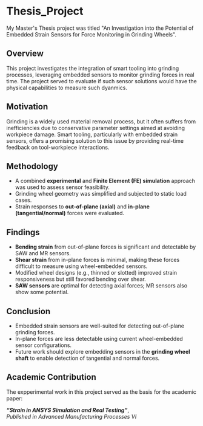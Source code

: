 # Thesis_Project
My Master's Thesis project was titled "An Investigation into the Potential of Embedded Strain Sensors for Force Monitoring in Grinding Wheels".  

## Overview

This project investigates the integration of smart tooling into grinding processes, leveraging embedded sensors to monitor grinding forces in real time. The project served to evaluate if such sensor solutions would have the physical capabilities to measure such dyanmics.

## Motivation

Grinding is a widely used material removal process, but it often suffers from inefficiencies due to conservative parameter settings aimed at avoiding workpiece damage. Smart tooling, particularly with embedded strain sensors, offers a promising solution to this issue by providing real-time feedback on tool-workpiece interactions.

## Methodology

- A combined **experimental** and **Finite Element (FE) simulation** approach was used to assess sensor feasibility.
- Grinding wheel geometry was simplified and subjected to static load cases.
- Strain responses to **out-of-plane (axial)** and **in-plane (tangential/normal)** forces were evaluated.

## Findings

- **Bending strain** from out-of-plane forces is significant and detectable by SAW and MR sensors.
- **Shear strain** from in-plane forces is minimal, making these forces difficult to measure using wheel-embedded sensors.
- Modified wheel designs (e.g., thinned or slotted) improved strain responsiveness but still favored bending over shear.
- **SAW sensors** are optimal for detecting axial forces; MR sensors also show some potential.

## Conclusion

- Embedded strain sensors are well-suited for detecting out-of-plane grinding forces.
- In-plane forces are less detectable using current wheel-embedded sensor configurations.
- Future work should explore embedding sensors in the **grinding wheel shaft** to enable detection of tangential and normal forces.

## Academic Contribution

The expperimental work in this project served as the basis for the academic paper:

**_“Strain in ANSYS Simulation and Real Testing”_**,  
*Published in Advanced Manufacturing Processes VI*
